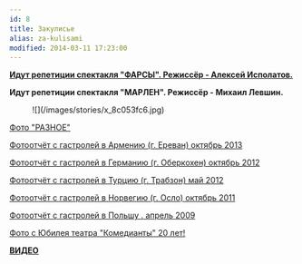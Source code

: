 ```yaml
---
id: 8
title: Закулисье
alias: za-kulisami
modified: 2014-03-11 17:23:00
---
```


[**Идут репетиции спектакля "ФАРСЫ". Режиссёр - Алексей Исполатов.**](138-lohanq.html)

**Идут репетиции спектакля "МАРЛЕН". Режиссёр - Михаил Левшин.**

<figure>
![](/images/stories/x_8c053fc6.jpg)
</figure>

[Фото "РАЗНОЕ"](117-foto-raznoe.html)

[Фотоотчёт с гастролей в Армению (г. Ереван) октябрь 2013](288-gastroli-erevan.html)<a href="240-foto-iz-germanii-mymy.html"></a>

[Фотоотчёт с гастролей в Германию (г. Оберкохен) октябрь 2012](240-foto-iz-germanii-mymy.html)

[Фотоотчёт с гастролей в Турцию (г. Трабзон) май 2012](208-foto-iz-trabzona-mymy.html)

[Фотоотчёт с гастролей в Норвегию (г. Осло) октябрь 2011](152-oslo-viezd.html)

[Фотоотчёт с гастролей в Польшу . апрель 2009](118-foto-polsha.html)

[Фото с Юбилея театра "Комедианты" 20 лет!](95-2011-06-23-09-15-19.html)

[**ВИДЕО**](210-video.html)

